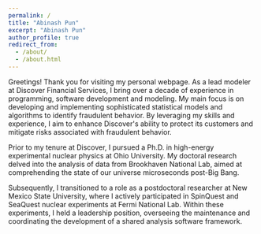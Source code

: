 ```yaml
---
permalink: /
title: "Abinash Pun"
excerpt: "Abinash Pun"
author_profile: true
redirect_from: 
  - /about/
  - /about.html
---
```


Greetings! Thank you for visiting my personal webpage. As a lead modeler at Discover Financial Services, I bring over a decade of experience in programming, software development and modeling. My main focus is on developing and implementing sophisticated statistical models and algorithms to identify fraudulent behavior. By leveraging my skills and experience, I aim to enhance Discover's ability to protect its customers and mitigate risks associated with fraudulent behavior.

Prior to my tenure at Discover, I pursued a Ph.D. in high-energy experimental nuclear physics at Ohio University. My doctoral research delved into the analysis of data from Brookhaven National Lab, aimed at comprehending the state of our universe microseconds post-Big Bang.

Subsequently, I transitioned to a role as a postdoctoral researcher at New Mexico State University, where I actively participated in SpinQuest and SeaQuest nuclear experiments at Fermi National Lab. Within these experiments, I held a leadership position, overseeing the maintenance and coordinating the development of a shared analysis software framework.

<!---
Within the SpinQuest experiment, I hold a leadership position in maintaining and coordinating the development of a shared analysis software framework. This framework offers efficient and standardized methods for reconstructing, simulating, and analyzing data in the experiment. It has the potential to be utilized in various other high-energy physics experiments as well. The framework is built using **C++** (ROOT CERN). Additionally, I oversee the management of the **data pipeline**, ensuring the integrity of the data for analysis. Moreover, I have been involved in developing **Monte Carlo-based models** to gain insights into and analyze the detector response to elementary particles produced in the experiment.

Furthermore, I am engaged in data analysis for the SeaQuest experiment at Fermilab. Specifically, my focus lies in studying the angular decay coefficients of J/Psi resulting from proton and Iron collisions. To extract the desired signal accurately and account for detector acceptance and resolution, I employ various data-driven methods such as **Data Unfolding** and **Gaussian Process Regression**.

Welcome to my personal webpage. I am a post-doctoral researcher at New Mexico State University with decade long experience of programming, software development and big-data analysis. Currently, I am working on multiple projects of the SeaQuest and the [SpinQuest](https://spinquest.fnal.gov/)  experiments at Fermi National Lab.


[SpinQuest](https://spinquest.fnal.gov/) at Fermilab is intended to explore properties of the proton's spin composition. Many of the physical and chemical processes depend greatly on the interactions of subatomic particles and their spin. Understanding the origin proton’s spin will help us to better know about the strongest force in the nature. Protons are comprised of different valence quarks, sea quarks and gluons. The experiment is particularly focused on exploring the sea quark's contribution towards the total spin of proton. 


I am taking the lead role in **maintaing and co-ordinating the development of common analysis software framework** for the SpinQuest experiment. The software provides effiecient and common methods for the reconstruction, simulation and analysis framework for the experiment (can also be used in verious other high energy physics experiments). The software is based on **C++**(ROOT CERN). Also, I am managing **data pipleline** for analyzing data for integrity check. Furthermore, various MonteCarlo based models were developed to understand and analyze the detectorresponse for elementry particles produced in the experiment.

In addition, I am **analyzing data from SeaQuest experiment** at Fermilab. In particular, I am studying the angular decay coefficients of J/Psi from proton and Iron collision. I am using various data driven methods **(Data Unfolding, Gaussian Process Regression)** to extract the desired signal and to correct the detector acceptance and resolution. 
--->
